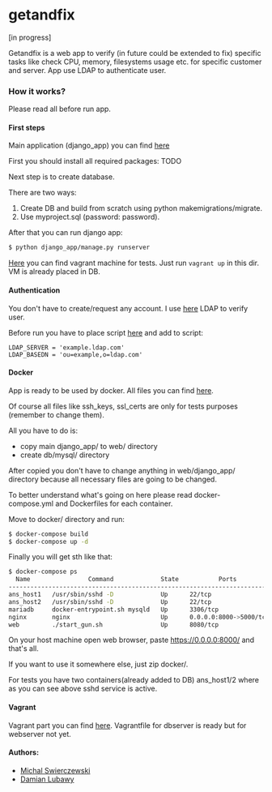 # getandfix

[in progress]

Getandfix is a web app to verify (in future could be extended to fix) specific tasks like check CPU, memory, filesystems usage etc. for specific customer and server. App use LDAP to authenticate user.

### How it works? 
Please read all before run app.
#### First steps
Main application (django_app) you can find [here](https://github.com/michalswi/getandfix/tree/master/django_app)

First you should install all required packages: TODO

Next step is to create database.
 
There are two ways:
  1. Create DB and build from scratch using python makemigrations/migrate.
  2. Use myproject.sql (password: password).

After that you can run django app:
```bash
$ python django_app/manage.py runserver
```

[Here](https://github.com/michalswi/getandfix/tree/master/django_app/webapp/ansible_django/os) you can find vagrant machine for tests. Just run `vagrant up` in this dir. VM is already placed in DB.

#### Authentication
You don't have to create/request any account. I use [here](https://github.com/michalswi/ldap_stuff) LDAP to verify user.

Before run you have to place script [here](https://github.com/michalswi/getandfix/tree/master/django_app/webapp/ldap_stuff) and add to script:
```text
LDAP_SERVER = 'example.ldap.com'
LDAP_BASEDN = 'ou=example,o=ldap.com'
```

#### Docker
App is ready to be used by docker. All files you can find [here](https://github.com/michalswi/getandfix/tree/master/docker). 

Of course all files like ssh_keys, ssl_certs are only for tests purposes (remember to change them). 

All you have to do is:
  - copy main django_app/ to web/ directory
  - create db/mysql/ directory

After copied you don't have to change anything in web/django_app/ directory because all necessary files are going to be changed.

To better understand what's going on here please read docker-compose.yml and Dockerfiles for each container.

Move to docker/ directory and run:
```bash
$ docker-compose build
$ docker-compose up -d
```
Finally you will get sth like that:
```bash
$ docker-compose ps
  Name                Command             State           Ports          
------------------------------------------------------------------------
ans_host1   /usr/sbin/sshd -D             Up      22/tcp                 
ans_host2   /usr/sbin/sshd -D             Up      22/tcp                 
mariadb     docker-entrypoint.sh mysqld   Up      3306/tcp               
nginx       nginx                         Up      0.0.0.0:8000->5000/tcp 
web         ./start_gun.sh                Up      8080/tcp
```
On your host machine open web browser, paste https://0.0.0.0:8000/ and that's all.

If you want to use it somewhere else, just zip docker/.

For tests you have two containers(already added to DB) ans_host1/2 where as you can see above sshd service is active.

#### Vagrant
Vagrant part you can find [here](https://github.com/michalswi/getandfix/tree/master/vagrant). Vagrantfile for dbserver is ready but for webserver not yet.

#### Authors:

*  [Michal Swierczewski](https://github.com/michalswi)
*  [Damian Lubawy](https://github.com/pag-r)

